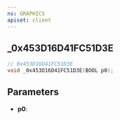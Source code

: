 ```yaml
---
ns: GRAPHICS
apiset: client
---
```

## _0x453D16D41FC51D3E

```c
// 0x453D16D41FC51D3E
void _0x453D16D41FC51D3E(BOOL p0);
```


## Parameters
* **p0**: